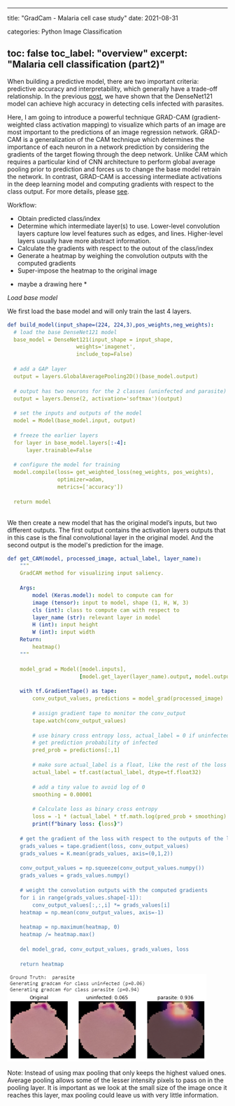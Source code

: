  ---
title:  "GradCam - Malaria cell case study"
date:   2021-08-31

categories: Python Image Classification

toc: false
toc_label: "overview"
excerpt: "Malaria cell classification (part2)"
---
When building a predictive model, there are two important criteria: predictive accuracy and interpretability, which generally have a trade-off relationship. In the previous [post](https://clfee.github.io/python/image/classification/image-classification1), we have shown that the DenseNet121 model can achieve high accuracy in detecting cells infected with parasites. 

Here, I am going to introduce a powerful technique GRAD-CAM (gradient-weighted class activation mapping) to visualize which parts of an image are most important to the predictions of an image regression network. GRAD-CAM is a generalization of the CAM technique which determines the importance of each neuron in a network prediction by considering the gradients of the target flowing through the deep network. Unlike CAM which requires a particular kind of CNN architecture to perform global average pooling prior to prediction and forces us to change the base model retrain the network. In contrast, GRAD-CAM is accessing intermediate activations in the deep learning model and computing gradients with respect to the class output. For more details, please [see](https://www.coursera.org/lecture/advanced-computer-vision-with-tensorflow/gradcam-u1Qub).


Workflow: 
- Obtain predicted class/index
- Determine which intermediate layer(s) to use. Lower-level convolution layers capture low 
  level  features such as edges, and lines. Higher-level layers usually have more abstract information.
- Calculate the gradients with respect to the outout of the class/index
- Generate a heatmap by weighing the convolution outputs with the computed gradients 
- Super-impose the heatmap to the original image

* maybe a drawing here *

*Load base model*

We first load the base model and will only train the last 4 layers. 

```yml
def build_model(input_shape=(224, 224,3),pos_weights,neg_weights):
  # load the base DenseNet121 model
  base_model = DenseNet121(input_shape = input_shape, 
                      weights='imagenet', 
                      include_top=False)
  
  # add a GAP layer
  output = layers.GlobalAveragePooling2D()(base_model.output)

  # output has two neurons for the 2 classes (uninfected and parasite)
  output = layers.Dense(2, activation='softmax')(output)

  # set the inputs and outputs of the model
  model = Model(base_model.input, output)

  # freeze the earlier layers
  for layer in base_model.layers[:-4]:
      layer.trainable=False

  # configure the model for training
  model.compile(loss= get_weighted_loss(neg_weights, pos_weights), 
                optimizer=adam, 
                metrics=['accuracy'])
  
  return model
 
```
We then create a new model that has the original model’s inputs, but two different outputs. The first output contains the activation layers outputs that in this case is the final convolutional layer in the original model. And the second output is the model's prediction for the image. 

```yml
def get_CAM(model, processed_image, actual_label, layer_name): 
    """
    GradCAM method for visualizing input saliency.
    
    Args:
        model (Keras.model): model to compute cam for
        image (tensor): input to model, shape (1, H, W, 3)
        cls (int): class to compute cam with respect to
        layer_name (str): relevant layer in model
        H (int): input height
        W (int): input width
    Return:
        heatmap()
    """    

    model_grad = Model([model.inputs], 
                       [model.get_layer(layer_name).output, model.output])
    
    with tf.GradientTape() as tape:
        conv_output_values, predictions = model_grad(processed_image)

        # assign gradient tape to monitor the conv_output
        tape.watch(conv_output_values)
        
        # use binary cross entropy loss, actual_label = 0 if uninfected
        # get prediction probability of infected  
        pred_prob = predictions[:,1] 
        
        # make sure actual_label is a float, like the rest of the loss calculation
        actual_label = tf.cast(actual_label, dtype=tf.float32)
        
        # add a tiny value to avoid log of 0
        smoothing = 0.00001 
        
        # Calculate loss as binary cross entropy
        loss = -1 * (actual_label * tf.math.log(pred_prob + smoothing) + (1 - actual_label) * tf.math.log(1 - pred_prob + smoothing))
        print(f"binary loss: {loss}")
    
    # get the gradient of the loss with respect to the outputs of the last conv layer
    grads_values = tape.gradient(loss, conv_output_values)
    grads_values = K.mean(grads_values, axis=(0,1,2))
    
    conv_output_values = np.squeeze(conv_output_values.numpy())
    grads_values = grads_values.numpy()
    
    # weight the convolution outputs with the computed gradients
    for i in range(grads_values.shape[-1]): 
        conv_output_values[:,:,i] *= grads_values[i]
    heatmap = np.mean(conv_output_values, axis=-1)
    
    heatmap = np.maximum(heatmap, 0)
    heatmap /= heatmap.max()
    
    del model_grad, conv_output_values, grads_values, loss
   
    return heatmap
```
![Gradcam](/assets/images/gradcam_res.PNG)

Note:
Instead of using max pooling that only keeps the highest valued ones. Average pooling allows some of the lesser intensity pixels to pass on in the pooling layer. It is important as we look at the small size of the image once it reaches this layer, max pooling could leave us with very little information. 